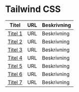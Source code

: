 # Tailwind CSS

| Titel                            | URL                                    | Beskrivning                                           |
|----------------------------------|----------------------------------------|-------------------------------------------------------|
| [Titel 1](URL)                   | URL                                    | Beskrivning                                           |
| [Titel 2](URL)                   | URL                                    | Beskrivning                                           |
| [Titel 3](URL)                   | URL                                    | Beskrivning                                           |
| [Titel 4](URL)                   | URL                                    | Beskrivning                                           |
| [Titel 5](URL)                   | URL                                    | Beskrivning                                           |
| [Titel 6](URL)                   | URL                                    | Beskrivning                                           |
| [Titel 7](URL)                   | URL                                    | Beskrivning                                           |